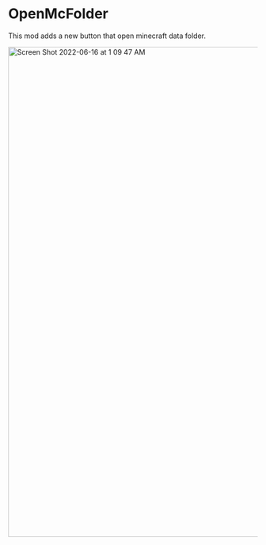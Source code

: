 # OpenMcFolder

This mod adds a new button that open minecraft data folder.                                                        

<img width="990" alt="Screen Shot 2022-06-16 at 1 09 47 AM" src="https://user-images.githubusercontent.com/74398265/173895793-29f99a74-23cf-400f-ae53-291e871bd147.png">
